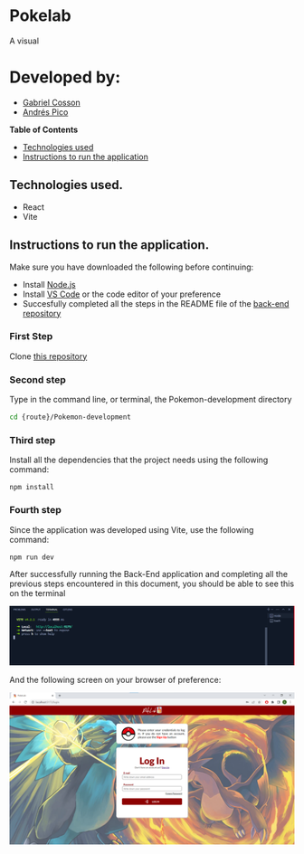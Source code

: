 # Pokelab
A visual 

# Developed by:

- [Gabriel Cosson](https://github.com/gabrielnievescosson)
- [Andrés Pico](https://github.com/Jandres1420)

**Table of Contents**

- [Technologies used](#technologies)
- [Instructions to run the application](#instructions)

## Technologies used.

- React
- Vite

## Instructions to run the application.

Make sure you have downloaded the following before continuing:
- Install [Node.js](https://nodejs.org/en)
- Install [VS Code](https://code.visualstudio.com/download) or the code editor of your preference
- Succesfully completed all the steps in the README file of the [back-end repository](https://github.com/Jandres1420/Pokemon-Challengue-Back-End.git)

### First Step

Clone [this repository](https://github.com/gabrielnievescosson/pokelab)

### Second step

Type in the command line, or terminal, the Pokemon-development directory

```bash
cd {route}/Pokemon-development
```

### Third step

Install all the dependencies that the project needs using the following command:

```node
npm install
```

### Fourth step

Since the application was developed using Vite, use the following command:

```node
npm run dev
```

After successfully running the Back-End application and completing all the previous steps encountered in this document, you should be able to see this on the terminal

![](src/assets/vite-running.png)

And the following screen on your browser of preference:

![](src/assets/logIn.png)
